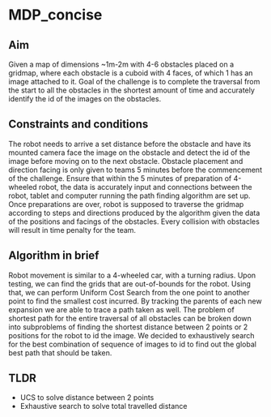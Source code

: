 # MDP_concise

## Aim
Given a map of dimensions ~1m-2m with 4-6 obstacles placed on a gridmap, where each obstacle is a cuboid with 4 faces, of which 1 has an image attached to it. Goal of the challenge is to complete the traversal from the start to all the obstacles in the shortest amount of time and accurately identify the id of the images on the obstacles.
## Constraints and conditions
The robot needs to arrive a set distance before the obstacle and have its mounted camera face the image on the obstacle and detect the id of the image before moving on to the next obstacle. Obstacle placement and direction facing is only given to teams 5 minutes before the commencement of the challenge. Ensure that within the 5 minutes of preparation of 4-wheeled robot, the data is accurately input and connections between the robot, tablet and computer running the path finding algorithm are set up. Once preparations are over, robot is supposed to traverse the gridmap according to steps and directions produced by the algorithm given the data of the positions and facings of the obstacles. Every collision with obstacles will result in time penalty for the team.
## Algorithm in brief
Robot movement is similar to a 4-wheeled car, with a turning radius. Upon testing, we can find the grids that are out-of-bounds for the robot. Using that, we can perform Uniform Cost Search from the one point to another point to find the smallest cost incurred. By tracking the parents of each new expansion we are able to trace a path taken as well.
The problem of shortest path for the entire traversal of all obstacles can be broken down into subproblems of finding the shortest distance between 2 points or 2 positions for the robot to id the image. We decided to exhaustively search for the best combination of sequence of images to id to find out the global best path that should be taken.

## TLDR
- UCS to solve distance between 2 points
- Exhaustive search to solve total travelled distance
